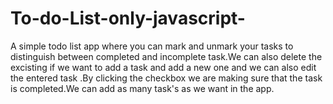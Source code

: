 # To-do-List-only-javascript-
A simple todo list app where you can mark and unmark your tasks to distinguish between completed and incomplete task.We can also delete the excisting if we want to add a task and add a new one and we can also edit the entered task .By clicking the checkbox we are making sure that the task is completed.We can add as many task's as we want in the app.
